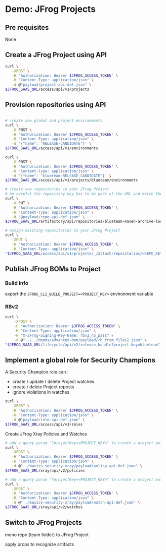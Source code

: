 # Demo: JFrog Projects

## Pre requisites

None

## Create a JFrog Project using API

```bash
curl \
   -XPOST \
   -H "Authorization: Bearer $JFROG_ACCESS_TOKEN" \
   -H "Content-Type: application/json" \
   -d @"payload/project-api-def.json" \
$JFROG_SAAS_URL/access/api/v1/projects
```

## Provision repositories using API

```bash

# create new global and project environments
curl \
   -X POST \
   -H "Authorization: Bearer $JFROG_ACCESS_TOKEN" \
   -H "Content-Type: application/json" \
   -d '{"name": "RELEASE-CANDIDATE"}' \
$JFROG_SAAS_URL/access/api/v1/environments

curl \
   -X POST \
   -H "Authorization: Bearer $JFROG_ACCESS_TOKEN" \
   -H "Content-Type: application/json" \
   -d '{"name": "blueteam-RELEASE-CANDIDATE"}' \
$JFROG_SAAS_URL/access/api/v1/projects/blueteam/environments

# create new repositories in your JFrog Project
# be careful the repository key has to be part of the URL and match the "key" in the JSON payload !
curl \
   -X PUT \
   -H "Authorization: Bearer $JFROG_ACCESS_TOKEN" \
   -H "Content-Type: application/json" \
   -d "@payload/repo-api-def.json" \
$JFROG_SAAS_URL/artifactory/api/repositories/blueteam-maven-archive-local

# assign existing repositories to your JFrog Project
curl \
   -XPUT \
   -H "Authorization: Bearer $JFROG_ACCESS_TOKEN" \
   -H "Content-Type: application/json" \
"$JFROG_SAAS_URL/access/api/v1/projects/_/attach/repositories/<REPO_KEY>/blueteam?force=true"
```

## Publish JFrog BOMs to Project

### Build info

export the ```JFROG_CLI_BUILD_PROJECT=<PROJECT_KEY>``` environment variable

### RBv2

```bash
curl \
    -XPOST \
    -H "Authorization: Bearer $JFROG_ACCESS_TOKEN" \
    -H "Content-Type: application/json" \
    -H "X-JFrog-Signing-Key-Name: rbv2_no_pass" \
    -d @"../../demos/advanced-bom/payload/rb_from_files2.json" \
"$JFROG_SAAS_URL/lifecycle/api/v2/release_bundle?project-key=blueteam"
```

## Implement a global role for Security Champions

A Security Champion role can :

+ create / update / delete Project watches
+ create / delete Project reposts
+ ignore violations in watches

```bash
curl \
   -XPOST \
   -H "Authorization: Bearer $JFROG_ACCESS_TOKEN" \
   -H "Content-Type: application/json" \
   -d @"payload/role-api-def.json" \
$JFROG_SAAS_URL/access/api/v1/roles
```

Create JFrog Xray Policies and Watches

```bash
# add a query param "?projectKey=<PROJECT_KEY>" to create a project policy 
curl \
   -XPOST \
   -H "Authorization: Bearer $JFROG_ACCESS_TOKEN" \
   -H "Content-Type: application/json" \
   -d @"../basics-security-xray/payload/policy-api-def.json" \
$JFROG_SAAS_URL/xray/api/v2/policies

# add a query param "?projectKey=<PROJECT_KEY>" to create a project watch
curl \
   -XPOST \
   -H "Authorization: Bearer $JFROG_ACCESS_TOKEN" \
   -H "Content-Type: application/json" \
   -d @"../basics-security-xray/payload/watch-api-def.json" \
$JFROG_SAAS_URL/xray/api/v2/watches
```

## Switch to JFrog Projects

mono repo (team folder) to JFrog Project

apply props to recognize artifacts
